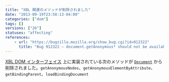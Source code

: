 ```yaml
---
title: "XBL 関連のメソッドが削除されました"
date: "2013-09-19T23:58:13-04:00"
categories: ["dom"]
tags: []
versions: ["26"]
statuses: "affecting"
references:
    - url: "https://bugzilla.mozilla.org/show_bug.cgi?id=912322"
      title: "Bug 912322 – document.getAnonymous* should not be available to web content"
---
```

[XBL DOM インターフェイス](https://developer.mozilla.org/docs/XBL/XBL_1.0_Reference/DOM_Interfaces) 上に実装されている次のメソッドが [`Document`](https://developer.mozilla.org/docs/Web/API/Document) から削除されました。`getAnonymousNodes`、`getAnonymousElementByAttribute`、`getBindingParent`、`loadBindingDocument`
